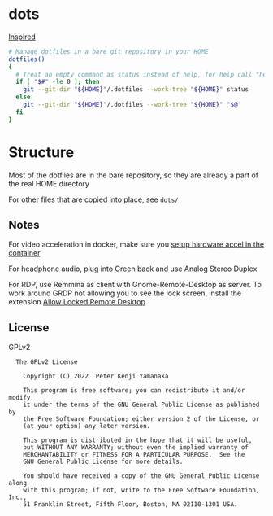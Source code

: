 # dots

[Inspired](https://www.atlassian.com/git/tutorials/dotfiles)

```bash
# Manage dotfiles in a bare git repository in your HOME
dotfiles()
{
  # Treat an empty command as status instead of help, for help call "help" explicitly
  if [ "$#" -le 0 ]; then
    git --git-dir "${HOME}"/.dotfiles --work-tree "${HOME}" status
  else
    git --git-dir "${HOME}"/.dotfiles --work-tree "${HOME}" "$@"
  fi
}
```

# Structure

Most of the dotfiles are in the bare repository, so they are
already a part of the real HOME directory

For other files that are copied into place, see `dots/`

## Notes

For video acceleration in docker, make sure you
[setup hardware accel in the container](https://jellyfin.org/docs/general/administration/hardware-acceleration#hardware-acceleration-on-docker-linux)

For headphone audio, plug into Green back and use Analog Stereo Duplex

For RDP, use Remmina as client with Gnome-Remote-Desktop as server.
To work around GRDP not allowing you to see the lock screen, install the extension
[Allow Locked Remote Desktop](https://extensions.gnome.org/extension/4338/allow-locked-remote-desktop/)

## License

GPLv2

```
  The GPLv2 License

    Copyright (C) 2022  Peter Kenji Yamanaka

    This program is free software; you can redistribute it and/or modify
    it under the terms of the GNU General Public License as published by
    the Free Software Foundation; either version 2 of the License, or
    (at your option) any later version.

    This program is distributed in the hope that it will be useful,
    but WITHOUT ANY WARRANTY; without even the implied warranty of
    MERCHANTABILITY or FITNESS FOR A PARTICULAR PURPOSE.  See the
    GNU General Public License for more details.

    You should have received a copy of the GNU General Public License along
    with this program; if not, write to the Free Software Foundation, Inc.,
    51 Franklin Street, Fifth Floor, Boston, MA 02110-1301 USA.
```
